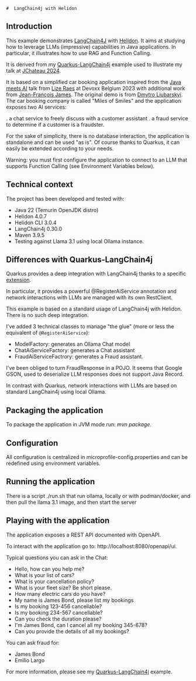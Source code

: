     #  LangChain4j with Helidon

## Introduction

This example demonstrates [LangChain4J](https://docs.langchain4j.dev/) with [Helidon](https://helidon.io/docs/v4/about/doc_overview). It aims at studying how to leverage LLMs (impressive) capabilities in Java applications. In particular, it illustrates how to use RAG and Function Calling.

It is derived from my [Quarkus-LangChain4j](https://github.com/jefrajames/car-booking) example used to illustrate my talk at [JChateau 2024](https://www.jchateau.org).

It is based on a simplified car booking application inspired from the [Java meets AI](https://www.youtube.com/watch?v=BD1MSLbs9KE) talk from [Lize Raes](https://www.linkedin.com/in/lize-raes-a8a34110/) at Devoxx Belgium 2023 with additional work from [Jean-François James](http://jefrajames.fr/). The original demo is from [Dmytro Liubarskyi](https://www.linkedin.com/in/dmytro-liubarskyi/). The car booking company is called "Miles of Smiles" and the application exposes two AI services:

. a chat service to freely discuss with a customer assistant
. a fraud service to determine if a customer is a fraudster.

For the sake of simplicity, there is no database interaction, the application is standalone and can be used "as is". Of course thanks to Quarkus, it can  easily be extended according to your needs.

Warning: you must first configure the application to connect to an LLM that supports Function Calling (see Environment Variables below).

## Technical context

The project has been developed and tested with:

* Java 22 (Temurin OpenJDK distro)
* Helidon 4.0.7
* Helidon CLI 3.0.4
* LangChain4j 0.30.0
* Maven 3.9.5
* Testing against Llama 3.1 using local Ollama instance. 


## Differences with Quarkus-LangChain4j

Quarkus provides a deep integration with LangChain4j thanks to a specific [extension](https://docs.quarkiverse.io/quarkus-langchain4j/dev/index.html).

In particular, it provides a powerful @RegisterAiService annotation and network interactions with LLMs are managed with its own RestClient.

This example is based on a standard usage of LangChain4j with Helidon. There is no such deep integration. 

I've added 3 technical classes to manage "the glue" (more or less the equivalent of `@RegisterAiService`):

* ModelFactory: generates an Ollama Chat model
* ChatAiServiceFactory: generates a Chat assistant
* FraudAiServiceFactrory: generates a Fraud assistant.

I've been obliged to turn FraudResponse in a POJO. It seems that Google GSON, used to deserialize LLM responses does not support Java Record.

In contrast with Quarkus, network interactions with LLMs are based on standard LangChain4j using local Ollama.

## Packaging the application

To package the application in JVM mode run: _mvn package_.

## Configuration

All configuration is centralized in microprofile-config.properties and can be redefined using environment variables.

## Running the application

There is a script ./run.sh that run ollama, locally or with podman/docker, and then pull the llama 3.1 image, and then start the server


## Playing with the application

The application exposes a REST API documented with OpenAPI. 

To interact with the application go to: http://localhost:8080/openapi/ui.


Typical questions you can ask in the Chat:

* Hello, how can you help me?
* What is your list of cars?
* What is your cancellation policy?
* What is your fleet size? Be short please.
* How many electric cars do you have?
* My name is James Bond, please list my bookings
* Is my booking 123-456 cancellable?
* Is my booking 234-567 cancellable?
* Can you check the duration please?
* I'm James Bond, can I cancel all my booking 345-678?
* Can you provide the details of all my bookings?

You can ask fraud for:

* James Bond
* Emilio Largo

For more information, please see my [Quarkus-LangChain4j](https://github.com/jefrajames/car-booking) example.
